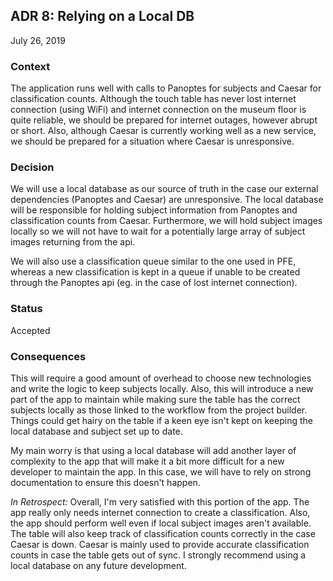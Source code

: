 ## ADR 8: Relying on a Local DB
July 26, 2019

### Context
The application runs well with calls to Panoptes for subjects and Caesar for classification counts. Although the touch table has never lost internet connection (using WiFi) and internet connection on the museum floor is quite reliable, we should be prepared for internet outages, however abrupt or short. Also, although Caesar is currently working well as a new service, we should be prepared for a situation where Caesar is unresponsive.

### Decision
We will use a local database as our source of truth in the case our external dependencies (Panoptes and Caesar) are unresponsive. The local database will be responsible for holding subject information from Panoptes and classification counts from Caesar. Furthermore, we will hold subject images locally so we will not have to wait for a potentially large array of subject images returning from the api.

We will also use a classification queue similar to the one used in PFE, whereas a new classification is kept in a queue if unable to be created through the Panoptes api (eg. in the case of lost internet connection).

### Status
Accepted

### Consequences
This will require a good amount of overhead to choose new technologies and write the logic to keep subjects locally. Also, this will introduce a new part of the app to maintain while making sure the table has the correct subjects locally as those linked to the workflow from the project builder. Things could get hairy on the table if a keen eye isn't kept on keeping the local database and subject set up to date.

My main worry is that using a local database will add another layer of complexity to the app that will make it a bit more difficult for a new developer to maintain the app. In this case, we will have to rely on strong documentation to ensure this doesn't happen.

_In Retrospect:_ Overall, I'm very satisfied with this portion of the app. The app really only needs internet connection to create a classification. Also, the app should perform well even if local subject images aren't available. The table will also keep track of classification counts correctly in the case Caesar is down. Caesar is mainly used to provide accurate classification counts in case the table gets out of sync. I strongly recommend using a local database on any future development.
